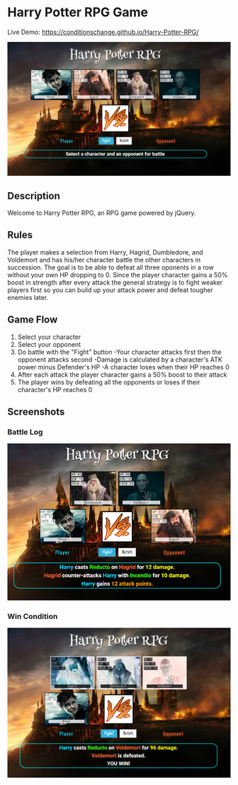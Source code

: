 # Harry Potter RPG Game

Live Demo: https://conditionschange.github.io/Harry-Potter-RPG/

![Harry Potter](https://raw.githubusercontent.com/ConditionsChange/Harry-Potter-RPG/master/assets/snapshots/harry-potter-snapshot.PNG)

## Description
Welcome to Harry Potter RPG, an RPG game powered by jQuery. 

## Rules
The player makes a selection from Harry, Hagrid, Dumbledore, and Voldemort and has his/her character battle the other characters in succession. The goal is to be able to defeat all three oponents in a row without your own HP dropping to 0. Since the player character gains a 50% boost in strength after every attack the general strategy is to fight weaker players first so you can build up your attack power and defeat tougher enemies later.

## Game Flow

1. Select your character
2. Select your opponent
3. Do battle with the "Fight" button
  -Your character attacks first then the opponent attacks second
  -Damage is calculated by a character's ATK power minus Defender's HP
  -A character loses when their HP reaches 0
4. After each attack the player character gains a 50% boost to their attack
5. The player wins by defeating all the opponents or loses if their character's HP reaches 0

## Screenshots

### Battle Log
![Battle Log](https://raw.githubusercontent.com/ConditionsChange/Harry-Potter-RPG/master/assets/snapshots/battle.PNG)

### Win Condition
![Win](https://raw.githubusercontent.com/ConditionsChange/Harry-Potter-RPG/master/assets/snapshots/win.PNG)